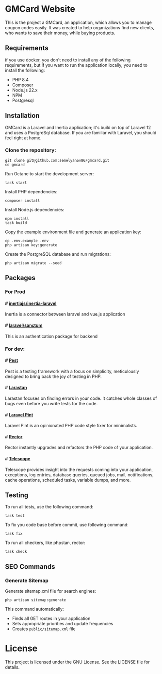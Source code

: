 # GMCard Website

This is the project a GMCard, an application, which allows you to manage coupon codes easily. It was created to help organizations find new clients, who wants to save their money, while buying products.

## Requirements
if you use docker, you don't need to install any of the following requirements, but if you want to run the application locally, you need to install the following:

* PHP 8.4
* Composer
* Node.js 22.x
* NPM
* Postgresql

## Installation

GMCard is a Laravel and Inertia application; it's build on top of Laravel 12 and uses a PostgreSql database. If you are familiar with Laravel, you should feel right at home.

### Clone the repository:

```
git clone git@github.com:semelyanov86/gmcard.git
cd gmcard
```

Run Octane to start the development server:

```
task start
```

Install PHP dependencies:

```
composer install
```

Install Node.js dependencies:

```
npm install
task build
```

Copy the example environment file and generate an application key:

```
cp .env.example .env
php artisan key:generate
```

Create the PostgreSQL database and run migrations:

```
php artisan migrate --seed
```

## Packages

### For Prod

#### # [inertiajs/inertia-laravel](https://github.com/inertiajs/inertia-laravel)

Inertia is a connector between laravel and vue.js application

#### # [laravel/sanctum](https://github.com/laravel/sanctum)

This is an authentication package for backend

### For dev:

#### # [Pest](https://pestphp.com)

Pest is a testing framework with a focus on simplicity,
meticulously designed to bring back the joy of testing in PHP.

#### # [Larastan](https://github.com/nunomaduro/larastan)

Larastan focuses on finding errors in your code. It catches whole classes of bugs even before you write tests for the
code.

#### # [Laravel Pint](https://laravel.com/docs/10.x/pint)

Laravel Pint is an opinionated PHP code style fixer for minimalists.

#### # [Rector](https://github.com/rectorphp/rector)

Rector instantly upgrades and refactors the PHP code of your application.

#### # [Telescope](https://laravel.com/docs/10.x/telescope)

Telescope provides insight into the requests coming into your application, exceptions, log entries, database queries, queued jobs, mail, notifications, cache operations, scheduled tasks, variable dumps, and more.


## Testing

To run all tests, use the following command:

```
task test
```

To fix you code base before commit, use following command:

```
task fix
```

To run all checkers, like phpstan, rector:

```
task check
```

## SEO Commands

### Generate Sitemap

Generate sitemap.xml file for search engines:

```
php artisan sitemap:generate
```

This command automatically:
- Finds all GET routes in your application
- Sets appropriate priorities and update frequencies
- Creates `public/sitemap.xml` file

# License

This project is licensed under the GNU License. See the LICENSE file for details.
